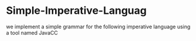 # Simple-Imperative-Languag
we implement a simple grammar for the following imperative language using a tool named JavaCC
